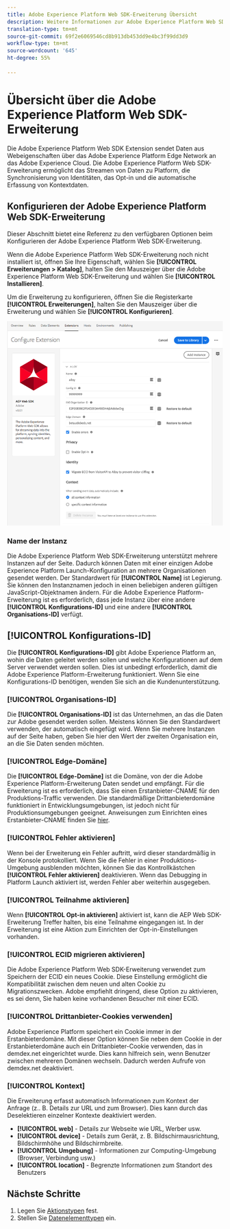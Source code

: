 ```yaml
---
title: Adobe Experience Platform Web SDK-Erweiterung Übersicht
description: Weitere Informationen zur Adobe Experience Platform Web SDK Extension for Adobe Experience Platform Launch
translation-type: tm+mt
source-git-commit: 69f2e6069546cd8b913db453dd9e4bc3f99dd3d9
workflow-type: tm+mt
source-wordcount: '645'
ht-degree: 55%

---
```



# Übersicht über die Adobe Experience Platform Web SDK-Erweiterung

Die Adobe Experience Platform Web SDK Extension sendet Daten aus Webeigenschaften über das Adobe Experience Platform Edge Network an das Adobe Experience Cloud. Die Adobe Experience Platform Web SDK-Erweiterung ermöglicht das Streamen von Daten zu Platform, die Synchronisierung von Identitäten, das Opt-in und die automatische Erfassung von Kontextdaten.

## Konfigurieren der Adobe Experience Platform Web SDK-Erweiterung

Dieser Abschnitt bietet eine Referenz zu den verfügbaren Optionen beim Konfigurieren der Adobe Experience Platform Web SDK-Erweiterung.

Wenn die Adobe Experience Platform Web SDK-Erweiterung noch nicht installiert ist, öffnen Sie Ihre Eigenschaft, wählen Sie **[!UICONTROL Erweiterungen > Katalog]**, halten Sie den Mauszeiger über die Adobe Experience Platform Web SDK-Erweiterung und wählen Sie **[!UICONTROL Installieren]**.

Um die Erweiterung zu konfigurieren, öffnen Sie die Registerkarte **[!UICONTROL Erweiterungen]**, halten Sie den Mauszeiger über die Erweiterung und wählen Sie **[!UICONTROL Konfigurieren]**.

![](./assets/ext-aep-config.png)

### Name der Instanz

Die Adobe Experience Platform Web SDK-Erweiterung unterstützt mehrere Instanzen auf der Seite. Dadurch können Daten mit einer einzigen Adobe Experience Platform Launch-Konfiguration an mehrere Organisationen gesendet werden. Der Standardwert für **[!UICONTROL Name]** ist Legierung. Sie können den Instanznamen jedoch in einen beliebigen anderen gültigen JavaScript-Objektnamen ändern. Für die Adobe Experience Platform-Erweiterung ist es erforderlich, dass jede Instanz über eine andere **[!UICONTROL Konfigurations-ID]** und eine andere **[!UICONTROL Organisations-ID]** verfügt.

## **[!UICONTROL Konfigurations-ID]**

Die **[!UICONTROL Konfigurations-ID]** gibt Adobe Experience Platform an, wohin die Daten geleitet werden sollen und welche Konfigurationen auf dem Server verwendet werden sollen. Dies ist unbedingt erforderlich, damit die Adobe Experience Platform-Erweiterung funktioniert. Wenn Sie eine Konfigurations-ID benötigen, wenden Sie sich an die Kundenunterstützung.


### **[!UICONTROL Organisations-ID]**

Die **[!UICONTROL Organisations-ID]** ist das Unternehmen, an das die Daten zur Adobe gesendet werden sollen. Meistens können Sie den Standardwert verwenden, der automatisch eingefügt wird. Wenn Sie mehrere Instanzen auf der Seite haben, geben Sie hier den Wert der zweiten Organisation ein, an die Sie Daten senden möchten.

### **[!UICONTROL Edge-Domäne]**

Die **[!UICONTROL Edge-Domäne]** ist die Domäne, von der die Adobe Experience Platform-Erweiterung Daten sendet und empfängt. Für die Erweiterung ist es erforderlich, dass Sie einen Erstanbieter-CNAME für den Produktions-Traffic verwenden. Die standardmäßige Drittanbieterdomäne funktioniert in Entwicklungsumgebungen, ist jedoch nicht für Produktionsumgebungen geeignet. Anweisungen zum Einrichten eines Erstanbieter-CNAME finden Sie [hier](https://docs.adobe.com/content/help/de-DE/core-services/interface/ec-cookies/cookies-first-party.html).

### **[!UICONTROL Fehler aktivieren]**

Wenn bei der Erweiterung ein Fehler auftritt, wird dieser standardmäßig in der Konsole protokolliert. Wenn Sie die Fehler in einer Produktions-Umgebung ausblenden möchten, können Sie das Kontrollkästchen **[!UICONTROL Fehler aktivieren]** deaktivieren. Wenn das Debugging in Platform Launch aktiviert ist, werden Fehler aber weiterhin ausgegeben.

### **[!UICONTROL Teilnahme aktivieren]**

Wenn **[!UICONTROL Opt-in aktivieren]** aktiviert ist, kann die AEP Web SDK-Erweiterung Treffer halten, bis eine Teilnahme eingegangen ist. In der Erweiterung ist eine Aktion zum Einrichten der Opt-in-Einstellungen vorhanden.

### **[!UICONTROL ECID migrieren aktivieren]**

Die Adobe Experience Platform Web SDK-Erweiterung verwendet zum Speichern der ECID ein neues Cookie. Diese Einstellung ermöglicht die Kompatibilität zwischen dem neuen und alten Cookie zu Migrationszwecken. Adobe empfiehlt dringend, diese Option zu aktivieren, es sei denn, Sie haben keine vorhandenen Besucher mit einer ECID.

### **[!UICONTROL Drittanbieter-Cookies verwenden]**

Adobe Experience Platform speichert ein Cookie immer in der Erstanbieterdomäne. Mit dieser Option können Sie neben dem Cookie in der Erstanbieterdomäne auch ein Drittanbieter-Cookie verwenden, das in demdex.net eingerichtet wurde. Dies kann hilfreich sein, wenn Benutzer zwischen mehreren Domänen wechseln. Dadurch werden Aufrufe von demdex.net deaktiviert.

### **[!UICONTROL Kontext]**

Die Erweiterung erfasst automatisch Informationen zum Kontext der Anfrage (z.. B. Details zur URL und zum Browser). Dies kann durch das Deselektieren einzelner Kontexte deaktiviert werden.

- **[!UICONTROL web]**  - Details zur Webseite wie URL, Werber usw.
- **[!UICONTROL device]**  - Details zum Gerät, z. B. Bildschirmausrichtung, Bildschirmhöhe und Bildschirmbreite.
- **[!UICONTROL Umgebung]**  - Informationen zur Computing-Umgebung (Browser, Verbindung usw.)
- **[!UICONTROL location]**  - Begrenzte Informationen zum Standort des Benutzers

## Nächste Schritte

1. Legen Sie [Aktionstypen](action-types.md) fest.
2. Stellen Sie [Datenelementtypen](data-element-types.md) ein.
